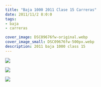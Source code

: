 ```yaml
---
title: "Baja 1000 2011 Clase 15 Carreras"
date: 2011/11/2 8:0:0
tags: 
- baja
- carreras

cover_image: DSC09676fw-original.webp
cover_image_small: DSC09676fw-500px.webp
description: 2011 baja 1000 class 15
---
```

[![](DSC09676fw)](DSC09676fw-original.webp)

  

[![](DSC09680fw)](DSC09680fw-original.webp)

  

[![](DSC09686fw)](DSC09686fw-original.webp)

